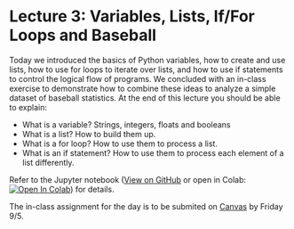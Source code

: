 # Lecture 3: Variables, Lists, If/For Loops and Baseball

Today we introduced the basics of Python variables, how to create and use lists, how to use for loops to iterate over lists, and how to use if statements to control the logical flow of programs. We concluded with an in-class exercise to demonstrate how to combine these ideas to analyze a simple dataset of baseball statistics. At the end of this lecture you should be able to explain:

- What is a variable? Strings, integers, floats and booleans
- What is a list? How to build them up.
- What is a for loop? How to use them to process a list.
- What is an if statement? How to use them to process each element of a list differently.

Refer to the Jupyter notebook ([View on GitHub](https://github.com/PIMILab/ENGR1050/blob/main/notebooks/lec03.ipynb) or open in Colab: [![Open In Colab](https://colab.research.google.com/assets/colab-badge.svg)](https://colab.research.google.com/github/PIMILab/ENGR1050/blob/main/notebooks/lec03.ipynb)) for details.

The in-class assignment for the day is to be submited on [Canvas](https://canvas.upenn.edu/courses/1881448/assignments/13942478) by Friday 9/5.
